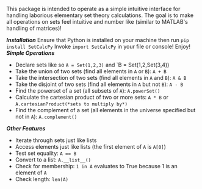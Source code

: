 This package is intended to operate as a simple intuitive interface for handling laborious elementary set theory calculations.
The goal is to make all operations on sets feel intuitive and number like (similar to MATLAB's handling of matrices)!

*********************Installation*********************
Ensure that Python is installed on your machine then run `pip install SetCalcPy`
Invoke `import SetCalcPy` in your file or console!
Enjoy!
*********************Simple Operations*********************
+ Declare sets like so `A = Set(1,2,3)` and `B = Set(1,2,Set(3,4))
+ Take the union of two sets (find all elements in `A` or `B`): `A + B`
+ Take the intersection of two sets (find all elements in `A` and `B`): `A & B`
+ Take the disjoint of two sets (find all elements in `A` but not `B`): `A - B`
+ Find the powerset of a set (all subsets of `A`): `A.powerSet()`
+ Calculate the cartesian product of two or more sets: `A * B` or `A.cartesianProduct(*sets to multiply by*)`
+ Find the complement of a set (all elements in the universe specified but not in `A`): `A.complement()`

*********************Other Features*********************
- Iterate through sets just like lists
- Access elements just like lists (the first element of `A` is `A[0]`)
- Test set equality: `A == B`
- Convert to a list: `A.__list__()`
- Check for membership: `1 in A` evaluates to True because 1 is an element of `A`
- Check length: `len(A)`
